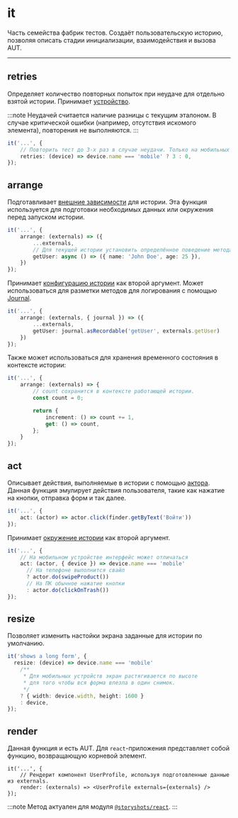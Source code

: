 # it

Часть семейства фабрик тестов. Создаёт пользовательскую историю, позволяя описать стадии инициализации, взаимодействия и
вызова AUT.

---

## retries

Определяет количество повторных попыток при неудаче для отдельно взятой истории. Принимает [устройство](/API/story-elements/device).

:::note
Неудачей считается наличие разницы с текущим эталоном. В случае критической ошибки (например, отсутствия искомого
элемента), повторения не выполняются.
:::

```ts
it('...', {
    // Повторить тест до 3-х раз в случае неудачи. Только на мобильных устройствах.
    retries: (device) => device.name === 'mobile' ? 3 : 0,
});
```

## arrange

Подготавливает [внешние зависимости](/specification/requirements/env) для истории. Эта функция используется для подготовки необходимых данных или окружения
перед запуском истории.

```ts
it('...', {
    arrange: (externals) => ({
        ...externals,
        // Для текущей истории установить определённое поведение метода.
        getUser: async () => ({ name: 'John Doe', age: 25 }),
    })
});
```

Принимает [конфигурацию истории](/API/story-elements/story-config) как второй аргумент.
Может использоваться для разметки методов для логирования с помощью [Journal](/API/story-elements/journal).

```ts
it('...', {
    arrange: (externals, { journal }) => ({
        ...externals,
        getUser: journal.asRecordable('getUser', externals.getUser)
    })
});
```

Также может использоваться для хранения временного состояния в контексте истории:

```ts
it('...', {
    arrange: (externals) => {
        // count сохранится в контексте работающей истории.
        const count = 0;

        return {
            increment: () => count += 1,
            get: () => count,
        };
    }
});
```

## act

Описывает действия, выполняемые в истории с помощью [актора](/API/story-elements/actor). Данная функция эмулирует действия пользователя, такие
как нажатие на кнопки, отправка форм и так далее.

```ts
it('...', {
    act: (actor) => actor.click(finder.getByText('Войти'))
});
```

Принимает [окружение истории](/API/story-elements/story-config) как второй аргумент.

```ts
it('...', {
    // На мобильном устройстве интерфейс может отличаться
    act: (actor, { device }) => device.name === 'mobile'
      // На телефоне выполнится свайп
      ? actor.do(swipeProduct())
      // На ПК обычное нажатие кнопки
      : actor.do(clickOnTrash())
});
```

## resize

Позволяет изменить настойки экрана заданные для истории по умолчанию.

```ts
it('shows a long form', {
  resize: (device) => device.name === 'mobile'
    /**
     * Для мобильных устройств экран растягивается по высоте
     * для того чтобы вся форма влезла в один снимок.
     */
    ? { width: device.width, height: 1600 }
    : device,
});
```

## render

Данная функция и есть AUT. Для `react`-приложения представляет собой функцию, возвращающую корневой элемент.

```tsx
it('...', {
    // Рендерит компонент UserProfile, используя подготовленные данные из externals.
    render: (externals) => <UserProfile externals={externals} />
});
```

:::note
Метод актуален для модуля [`@storyshots/react`](/modules/react).
:::
